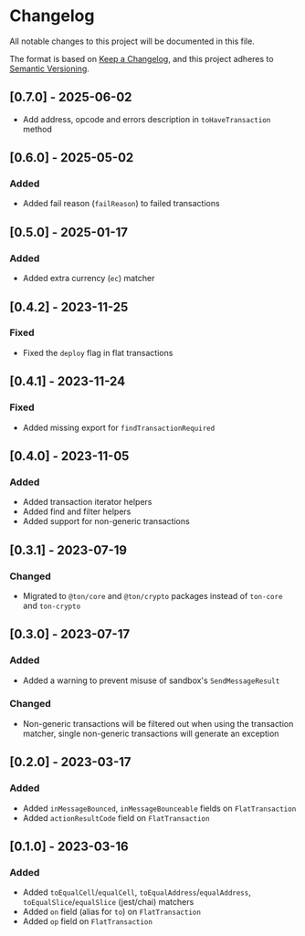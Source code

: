 # Changelog

All notable changes to this project will be documented in this file.

The format is based on [Keep a Changelog](https://keepachangelog.com/en/1.0.0/),
and this project adheres to [Semantic Versioning](https://semver.org/spec/v2.0.0.html).

## [0.7.0] - 2025-06-02

- Add address, opcode and errors description in `toHaveTransaction` method

## [0.6.0] - 2025-05-02

### Added

- Added fail reason (`failReason`) to failed transactions

## [0.5.0] - 2025-01-17

### Added

- Added extra currency (`ec`) matcher

## [0.4.2] - 2023-11-25

### Fixed

- Fixed the `deploy` flag in flat transactions

## [0.4.1] - 2023-11-24

### Fixed

- Added missing export for `findTransactionRequired`

## [0.4.0] - 2023-11-05

### Added

- Added transaction iterator helpers
- Added find and filter helpers
- Added support for non-generic transactions

## [0.3.1] - 2023-07-19

### Changed

- Migrated to `@ton/core` and `@ton/crypto` packages instead of `ton-core` and `ton-crypto`

## [0.3.0] - 2023-07-17

### Added

- Added a warning to prevent misuse of sandbox's `SendMessageResult`

### Changed

- Non-generic transactions will be filtered out when using the transaction matcher, single non-generic transactions will generate an exception

## [0.2.0] - 2023-03-17

### Added

- Added `inMessageBounced`, `inMessageBounceable` fields on `FlatTransaction`
- Added `actionResultCode` field on `FlatTransaction`

## [0.1.0] - 2023-03-16

### Added

- Added `toEqualCell`/`equalCell`, `toEqualAddress`/`equalAddress`, `toEqualSlice`/`equalSlice` (jest/chai) matchers
- Added `on` field (alias for `to`) on `FlatTransaction`
- Added `op` field on `FlatTransaction`
